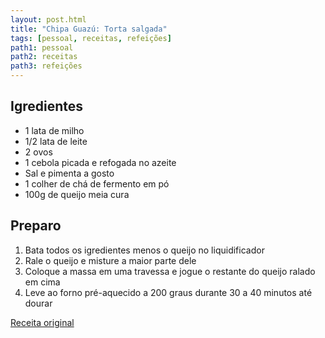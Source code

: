 ```yaml
---
layout: post.html
title: "Chipa Guazú: Torta salgada"
tags: [pessoal, receitas, refeições]
path1: pessoal
path2: receitas
path3: refeições
---
```


<h2>Igredientes</h2>

* 1 lata de milho
* 1/2 lata de leite
* 2 ovos
* 1 cebola picada e refogada no azeite
* Sal e pimenta a gosto
* 1 colher de chá de fermento em pó
* 100g de queijo meia cura

<h2>Preparo</h2>

1. Bata todos os igredientes menos o queijo no liquidificador
2. Rale o queijo e misture a maior parte dele
3. Coloque a massa em uma travessa e jogue o restante do queijo ralado em cima
4. Leve ao forno pré-aquecido a 200 graus durante 30 a 40 minutos até dourar

[Receita original](https://www.instagram.com/reel/DJkS5QYqkm3/)